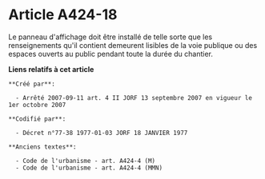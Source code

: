 # Article A424-18

Le panneau d'affichage doit être installé de telle sorte que les renseignements qu'il contient demeurent lisibles de la voie
publique ou des espaces ouverts au public pendant toute la durée du chantier.

**Liens relatifs à cet article**

	**Créé par**:

	  - Arrêté 2007-09-11 art. 4 II JORF 13 septembre 2007 en vigueur le 1er octobre 2007

	**Codifié par**:

	  - Décret n°77-38 1977-01-03 JORF 18 JANVIER 1977

	**Anciens textes**:

	  - Code de l'urbanisme - art. A424-4 (M)
	  - Code de l'urbanisme - art. A424-4 (MMN)
